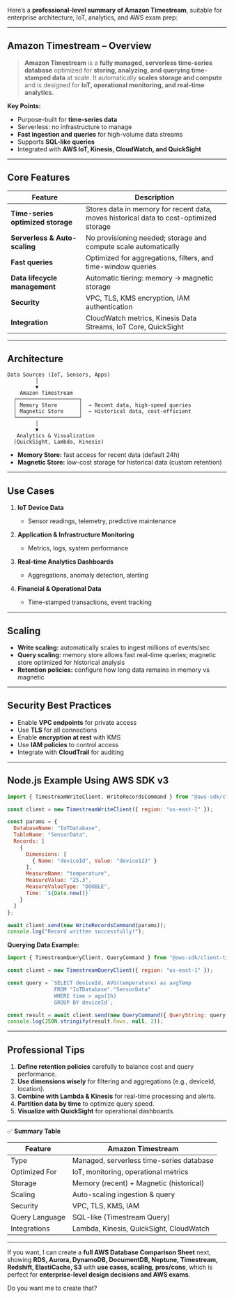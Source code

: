Here’s a **professional-level summary of Amazon Timestream**, suitable for enterprise architecture, IoT, analytics, and AWS exam prep:

---

## **Amazon Timestream – Overview**

> **Amazon Timestream** is a **fully managed, serverless time-series database** optimized for **storing, analyzing, and querying time-stamped data** at scale.
> It automatically **scales storage and compute** and is designed for **IoT, operational monitoring, and real-time analytics**.

**Key Points:**

* Purpose-built for **time-series data**
* Serverless: no infrastructure to manage
* **Fast ingestion and queries** for high-volume data streams
* Supports **SQL-like queries**
* Integrated with **AWS IoT, Kinesis, CloudWatch, and QuickSight**

---

## **Core Features**

| Feature                           | Description                                                                            |
| --------------------------------- | -------------------------------------------------------------------------------------- |
| **Time-series optimized storage** | Stores data in memory for recent data, moves historical data to cost-optimized storage |
| **Serverless & Auto-scaling**     | No provisioning needed; storage and compute scale automatically                        |
| **Fast queries**                  | Optimized for aggregations, filters, and time-window queries                           |
| **Data lifecycle management**     | Automatic tiering: memory → magnetic storage                                           |
| **Security**                      | VPC, TLS, KMS encryption, IAM authentication                                           |
| **Integration**                   | CloudWatch metrics, Kinesis Data Streams, IoT Core, QuickSight                         |

---

## **Architecture**

```
Data Sources (IoT, Sensors, Apps)
         │
         ▼
    Amazon Timestream
  ┌────────────────────┐
  │ Memory Store       │  → Recent data, high-speed queries
  │ Magnetic Store     │  → Historical data, cost-efficient
  └────────────────────┘
         │
         ▼
   Analytics & Visualization
  (QuickSight, Lambda, Kinesis)
```

* **Memory Store:** fast access for recent data (default 24h)
* **Magnetic Store:** low-cost storage for historical data (custom retention)

---

## **Use Cases**

1. **IoT Device Data**

   * Sensor readings, telemetry, predictive maintenance
2. **Application & Infrastructure Monitoring**

   * Metrics, logs, system performance
3. **Real-time Analytics Dashboards**

   * Aggregations, anomaly detection, alerting
4. **Financial & Operational Data**

   * Time-stamped transactions, event tracking

---

## **Scaling**

* **Write scaling:** automatically scales to ingest millions of events/sec
* **Query scaling:** memory store allows fast real-time queries; magnetic store optimized for historical analysis
* **Retention policies:** configure how long data remains in memory vs magnetic

---

## **Security Best Practices**

* Enable **VPC endpoints** for private access
* Use **TLS** for all connections
* Enable **encryption at rest** with KMS
* Use **IAM policies** to control access
* Integrate with **CloudTrail** for auditing

---

## **Node.js Example Using AWS SDK v3**

```javascript
import { TimestreamWriteClient, WriteRecordsCommand } from "@aws-sdk/client-timestream-write";

const client = new TimestreamWriteClient({ region: "us-east-1" });

const params = {
  DatabaseName: "IoTDatabase",
  TableName: "SensorData",
  Records: [
    {
      Dimensions: [
        { Name: "deviceId", Value: "device123" }
      ],
      MeasureName: "temperature",
      MeasureValue: "25.3",
      MeasureValueType: "DOUBLE",
      Time: `${Date.now()}`
    }
  ]
};

await client.send(new WriteRecordsCommand(params));
console.log("Record written successfully!");
```

**Querying Data Example:**

```javascript
import { TimestreamQueryClient, QueryCommand } from "@aws-sdk/client-timestream-query";

const client = new TimestreamQueryClient({ region: "us-east-1" });

const query = `SELECT deviceId, AVG(temperature) as avgTemp 
               FROM "IoTDatabase"."SensorData"
               WHERE time > ago(1h)
               GROUP BY deviceId`;

const result = await client.send(new QueryCommand({ QueryString: query }));
console.log(JSON.stringify(result.Rows, null, 2));
```

---

## **Professional Tips**

1. **Define retention policies** carefully to balance cost and query performance.
2. **Use dimensions wisely** for filtering and aggregations (e.g., deviceId, location).
3. **Combine with Lambda & Kinesis** for real-time processing and alerts.
4. **Partition data by time** to optimize query speed.
5. **Visualize with QuickSight** for operational dashboards.

---

✅ **Summary Table**

| Feature        | Amazon Timestream                        |
| -------------- | ---------------------------------------- |
| Type           | Managed, serverless time-series database |
| Optimized For  | IoT, monitoring, operational metrics     |
| Storage        | Memory (recent) + Magnetic (historical)  |
| Scaling        | Auto-scaling ingestion & query           |
| Security       | VPC, TLS, KMS, IAM                       |
| Query Language | SQL-like (Timestream Query)              |
| Integrations   | Lambda, Kinesis, QuickSight, CloudWatch  |

---

If you want, I can create a **full AWS Database Comparison Sheet** next, showing **RDS, Aurora, DynamoDB, DocumentDB, Neptune, Timestream, Redshift, ElastiCache, S3** with **use cases, scaling, pros/cons**, which is perfect for **enterprise-level design decisions and AWS exams**.

Do you want me to create that?
